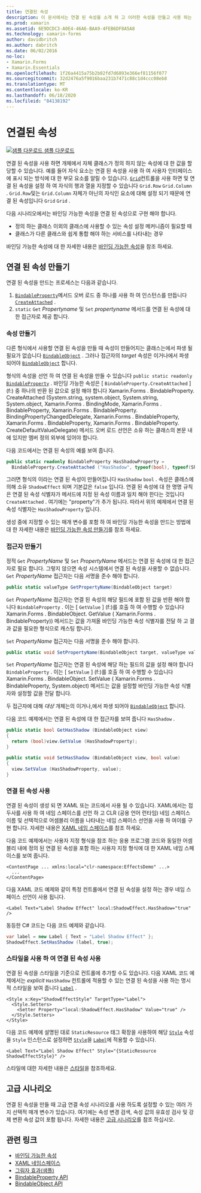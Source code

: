 ```yaml
---
title: 연결된 속성
description: 이 문서에서는 연결 된 속성을 소개 하 고 이러한 속성을 만들고 사용 하는 방법을 보여 줍니다.
ms.prod: xamarin
ms.assetid: 6E9DCDC3-A0E4-46A6-BAA9-4FEB6DF8A5A8
ms.technology: xamarin-forms
author: davidbritch
ms.author: dabritch
ms.date: 06/02/2016
no-loc:
- Xamarin.Forms
- Xamarin.Essentials
ms.openlocfilehash: 1f26a4415a75b2b02fd7d6893e366ef81156f077
ms.sourcegitcommit: 32d2476a5f9016baa231b7471c88c1d4ccc08eb8
ms.translationtype: MT
ms.contentlocale: ko-KR
ms.lasthandoff: 06/18/2020
ms.locfileid: "84138192"
---
```

# <a name="attached-properties"></a>연결된 속성

[![샘플 다운로드](~/media/shared/download.png) 샘플 다운로드](https://docs.microsoft.com/samples/xamarin/xamarin-forms-samples/effects-shadoweffect)


연결 된 속성을 사용 하면 개체에서 자체 클래스가 정의 하지 않는 속성에 대 한 값을 할당할 수 있습니다. 예를 들어 자식 요소는 연결 된 속성을 사용 하 여 사용자 인터페이스에 표시 되는 방식에 대 한 부모 요소를 알릴 수 있습니다. [`Grid`](xref:Xamarin.Forms.Grid)컨트롤을 사용 하면 및 연결 된 속성을 설정 하 여 자식의 행과 열을 지정할 수 있습니다 `Grid.Row` `Grid.Column` . `Grid.Row`및는 `Grid.Column` 자체가 아닌의 자식인 요소에 대해 설정 되기 때문에 연결 된 속성입니다 `Grid` `Grid` .

다음 시나리오에서는 바인딩 가능한 속성을 연결 된 속성으로 구현 해야 합니다.

- 정의 하는 클래스 이외의 클래스에 사용할 수 있는 속성 설정 메커니즘이 필요할 때
- 클래스가 다른 클래스와 쉽게 통합 해야 하는 서비스를 나타내는 경우

바인딩 가능한 속성에 대 한 자세한 내용은 [바인딩 가능한 속성](~/xamarin-forms/xaml/bindable-properties.md)을 참조 하세요.

## <a name="create-an-attached-property"></a>연결 된 속성 만들기

연결 된 속성을 만드는 프로세스는 다음과 같습니다.

1. [`BindableProperty`](xref:Xamarin.Forms.BindableProperty)메서드 오버 로드 중 하나를 사용 하 여 인스턴스를 만듭니다 [`CreateAttached`](xref:Xamarin.Forms.BindableProperty.CreateAttached*) .
1. `static` `Get` *Propertyname* 및 `Set` *propertyname* 메서드를 연결 된 속성에 대 한 접근자로 제공 합니다.

### <a name="create-a-property"></a>속성 만들기

다른 형식에서 사용할 연결 된 속성을 만들 때 속성이 만들어지는 클래스는에서 파생 될 필요가 없습니다 [`BindableObject`](xref:Xamarin.Forms.BindableObject) . 그러나 접근자의 *target* 속성은 이거나에서 파생 되어야 [`BindableObject`](xref:Xamarin.Forms.BindableObject) 합니다.

형식의 속성을 선언 하 여 연결 된 속성을 만들 수 있습니다 `public static readonly` [`BindableProperty`](xref:Xamarin.Forms.BindableProperty) . 바인딩 가능한 속성은 [ `BindableProperty.CreateAttached` ] (f:) 중 하나의 반환 된 값으로 설정 해야 합니다 Xamarin.Forms . BindableProperty. CreateAttached (System.string, system.object, System.string, System.object, Xamarin.Forms . BindingMode, Xamarin.Forms . BindableProperty, Xamarin.Forms . BindableProperty. BindingPropertyChangedDelegate, Xamarin.Forms . BindableProperty, Xamarin.Forms . BindableProperty, Xamarin.Forms . BindableProperty. CreateDefaultValueDelegate) 메서드 오버 로드 선언은 소유 하는 클래스의 본문 내에 있지만 멤버 정의 외부에 있어야 합니다.

다음 코드에서는 연결 된 속성의 예를 보여 줍니다.

```csharp
public static readonly BindableProperty HasShadowProperty =
  BindableProperty.CreateAttached ("HasShadow", typeof(bool), typeof(ShadowEffect), false);
```

그러면 형식의 이라는 연결 된 속성이 만들어집니다 `HasShadow` `bool` . 속성은 클래스에 의해 소유 `ShadowEffect` 되며 기본값은 `false` 입니다. 연결 된 속성에 대 한 명명 규칙은 연결 된 속성 식별자가 메서드에 지정 된 속성 이름과 일치 해야 한다는 것입니다 `CreateAttached` . 여기에는 "property"가 추가 됩니다. 따라서 위의 예제에서 연결 된 속성 식별자는 `HasShadowProperty` 입니다.

생성 중에 지정할 수 있는 매개 변수를 포함 하 여 바인딩 가능한 속성을 만드는 방법에 대 한 자세한 내용은 [바인딩 가능한 속성 만들기](~/xamarin-forms/xaml/bindable-properties.md#consume-a-bindable-property)를 참조 하세요.

### <a name="create-accessors"></a>접근자 만들기

정적 `Get` *PropertyName* 및 `Set` *PropertyName* 메서드는 연결 된 속성에 대 한 접근자로 필요 합니다. 그렇지 않으면 속성 시스템에서 연결 된 속성을 사용할 수 없습니다. `Get` *PropertyName* 접근자는 다음 서명을 준수 해야 합니다.

```csharp
public static valueType GetPropertyName(BindableObject target)
```

`Get` *PropertyName* 접근자는 연결 된 속성의 해당 필드에 포함 된 값을 반환 해야 합니다 `BindableProperty` . 이는 [ `GetValue` ] (f:)를 호출 하 여 수행할 수 있습니다 Xamarin.Forms . BindableObject. GetValue ( Xamarin.Forms . BindableProperty)) 메서드는 값을 가져올 바인딩 가능한 속성 식별자를 전달 하 고 결과 값을 필요한 형식으로 캐스팅 합니다.

`Set` *PropertyName* 접근자는 다음 서명을 준수 해야 합니다.

```csharp
public static void SetPropertyName(BindableObject target, valueType value)
```

`Set` *PropertyName* 접근자는 연결 된 속성에 해당 하는 필드의 값을 설정 해야 합니다 `BindableProperty` . 이는 [ `SetValue` ] (f:)를 호출 하 여 수행할 수 있습니다 Xamarin.Forms . BindableObject. SetValue ( Xamarin.Forms . BindableProperty, System.object) 메서드는 값을 설정할 바인딩 가능한 속성 식별자와 설정할 값을 전달 합니다.

두 접근자에 대해 *대상* 개체는의 이거나,에서 파생 되어야 [`BindableObject`](xref:Xamarin.Forms.BindableObject) 합니다.

다음 코드 예제에서는 연결 된 속성에 대 한 접근자를 보여 줍니다 `HasShadow` .

```csharp
public static bool GetHasShadow (BindableObject view)
{
  return (bool)view.GetValue (HasShadowProperty);
}

public static void SetHasShadow (BindableObject view, bool value)
{
  view.SetValue (HasShadowProperty, value);
}
```

### <a name="consume-an-attached-property"></a>연결 된 속성 사용

연결 된 속성이 생성 되 면 XAML 또는 코드에서 사용 될 수 있습니다. XAML에서는 접두사를 사용 하 여 네임 스페이스를 선언 하 고 CLR (공용 언어 런타임) 네임 스페이스 이름 및 선택적으로 어셈블리 이름을 나타내는 네임 스페이스 선언을 사용 하 여이를 구현 합니다. 자세한 내용은 [XAML 네임 스페이스](~/xamarin-forms/xaml/namespaces.md)를 참조 하세요.

다음 코드 예제에서는 사용자 지정 형식을 참조 하는 응용 프로그램 코드와 동일한 어셈블리 내에 정의 된 연결 된 속성을 포함 하는 사용자 지정 형식에 대 한 XAML 네임 스페이스를 보여 줍니다.

```xaml
<ContentPage ... xmlns:local="clr-namespace:EffectsDemo" ...>
  ...
</ContentPage>
```

다음 XAML 코드 예제와 같이 특정 컨트롤에서 연결 된 속성을 설정 하는 경우 네임 스페이스 선언이 사용 됩니다.

```xaml
<Label Text="Label Shadow Effect" local:ShadowEffect.HasShadow="true" />
```

동등한 C# 코드는 다음 코드 예제와 같습니다.

```csharp
var label = new Label { Text = "Label Shadow Effect" };
ShadowEffect.SetHasShadow (label, true);
```

### <a name="consume-an-attached-property-with-a-style"></a>스타일을 사용 하 여 연결 된 속성 사용

연결 된 속성을 스타일을 기준으로 컨트롤에 추가할 수도 있습니다. 다음 XAML 코드 예제에서는 *explicit* `HasShadow` 컨트롤에 적용할 수 있는 연결 된 속성을 사용 하는 명시적 스타일을 보여 줍니다 [`Label`](xref:Xamarin.Forms.Label) .

```xaml
<Style x:Key="ShadowEffectStyle" TargetType="Label">
  <Style.Setters>
    <Setter Property="local:ShadowEffect.HasShadow" Value="true" />
  </Style.Setters>
</Style>
```

다음 코드 예제에 설명된 대로 `StaticResource` 태그 확장을 사용하여 해당 [`Style`](xref:Xamarin.Forms.NavigableElement.Style) 속성을 `Style` 인스턴스로 설정하면 [`Style`](xref:Xamarin.Forms.Style)을 [`Label`](xref:Xamarin.Forms.Label)에 적용할 수 있습니다.

```xaml
<Label Text="Label Shadow Effect" Style="{StaticResource ShadowEffectStyle}" />
```

스타일에 대한 자세한 내용은 [스타일](~/xamarin-forms/user-interface/styles/index.md)을 참조하세요.

## <a name="advanced-scenarios"></a>고급 시나리오

연결 된 속성을 만들 때 고급 연결 속성 시나리오를 사용 하도록 설정할 수 있는 여러 가지 선택적 매개 변수가 있습니다. 여기에는 속성 변경 검색, 속성 값의 유효성 검사 및 강제 변환 속성 값이 포함 됩니다. 자세한 내용은 [고급 시나리오](~/xamarin-forms/xaml/bindable-properties.md#advanced-scenarios)를 참조 하십시오.

## <a name="related-links"></a>관련 링크

- [바인딩 가능한 속성](~/xamarin-forms/xaml/bindable-properties.md)
- [XAML 네임스페이스](~/xamarin-forms/xaml/namespaces.md)
- [그림자 효과(샘플)](https://docs.microsoft.com/samples/xamarin/xamarin-forms-samples/effects-shadoweffect)
- [BindableProperty API](xref:Xamarin.Forms.BindableProperty)
- [BindableObject API](xref:Xamarin.Forms.BindableObject)
